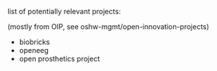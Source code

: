 list of potentially relevant projects:

(mostly from OIP, see oshw-mgmt/open-innovation-projects)

- biobricks
- openeeg
- open prosthetics project
